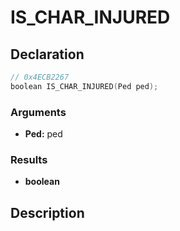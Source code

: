 # IS_CHAR_INJURED

## Declaration
```cpp
// 0x4ECB2267
boolean IS_CHAR_INJURED(Ped ped);
```

### Arguments
- **Ped:** ped

### Results
- **boolean**

## Description
